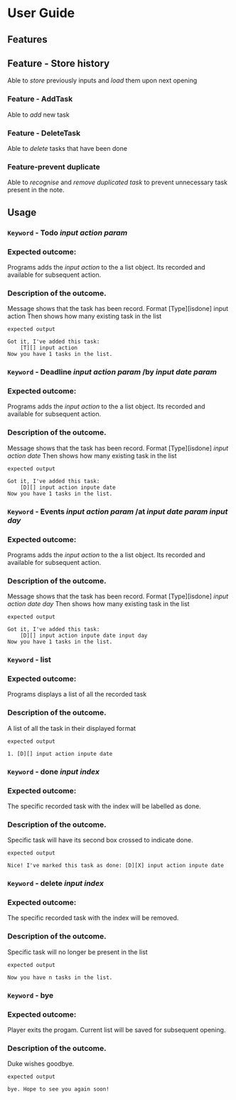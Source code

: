 # User Guide

## Features 

## Feature - Store history

Able to *store* previously inputs and *load* them upon next opening

### Feature - AddTask

Able to *add* new task 

### Feature - DeleteTask

Able to *delete* tasks that have been done

### Feature-prevent duplicate

Able to *recognise* and *remove duplicated task* to prevent unnecessary task present in the note.



## Usage

### `Keyword` - Todo *input action param*

### Expected outcome:

Programs adds the *input action* to the a list object. Its
recorded and available for subsequent action.

### Description of the outcome.

Message shows that the task has been record.
Format [Type][isdone] input action
Then shows how many existing task in the list

```
expected output

Got it, I've added this task:
	[T][] input action
Now you have 1 tasks in the list.
```

### `Keyword` - Deadline *input action param* /by *input date param*

### Expected outcome:

Programs adds the *input action* to the a list object. Its
recorded and available for subsequent action.

### Description of the outcome.

Message shows that the task has been record.
Format [Type][isdone] *input action* *date*
Then shows how many existing task in the list

```
expected output

Got it, I've added this task:
	[D][] input action inpute date
Now you have 1 tasks in the list.
```
### `Keyword` - Events *input action param* /at *input date param* *input day*

### Expected outcome:

Programs adds the *input action* to the a list object. Its
recorded and available for subsequent action.

### Description of the outcome.

Message shows that the task has been record.
Format [Type][isdone] *input action* *date* *day*
Then shows how many existing task in the list

```
expected output

Got it, I've added this task:
	[D][] input action inpute date input day
Now you have 1 tasks in the list.
```

### `Keyword` - list

### Expected outcome:

Programs displays a list of all the recorded task

### Description of the outcome.

A list of all the task in their displayed format

```
expected output

1. [D][] input action inpute date
```

### `Keyword` - done *input index*

### Expected outcome:

The specific recorded task with the index will be
labelled as done.

### Description of the outcome.

Specific task will have its second box crossed to indicate done.

```
expected output

Nice! I've marked this task as done: [D][X] input action inpute date

```
### `Keyword` - delete *input index*

### Expected outcome:

The specific recorded task with the index will be
removed.

### Description of the outcome.

Specific task will no longer be present in the list

```
expected output

Now you have n tasks in the list. 
```

### `Keyword` - bye

### Expected outcome:

Player exits the progam. Current list will be saved for subsequent opening.

### Description of the outcome.

Duke wishes goodbye.

```
expected output

bye. Hope to see you again soon!
```
